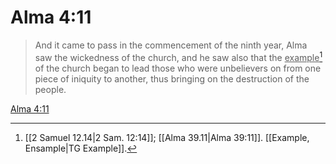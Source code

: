 # Alma 4:11

> And it came to pass in the commencement of the ninth year, Alma saw the wickedness of the church, and he saw also that the <u>example</u>[^a] of the church began to lead those who were unbelievers on from one piece of iniquity to another, thus bringing on the destruction of the people.

[Alma 4:11](https://www.churchofjesuschrist.org/study/scriptures/bofm/alma/4?lang=eng&id=p11#p11)


[^a]: [[2 Samuel 12.14|2 Sam. 12:14]]; [[Alma 39.11|Alma 39:11]]. [[Example, Ensample|TG Example]].  
